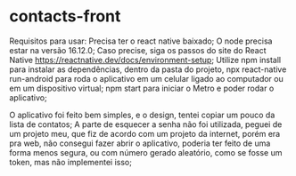 # contacts-front
Requisitos para usar: Precisa ter o react native baixado;
O node precisa estar na versão 16.12.0;
Caso precise, siga os passos do site do React Native https://reactnative.dev/docs/environment-setup;
Utilize npm install para instalar as dependências, dentro da pasta do projeto, npx react-native run-android para roda o aplicativo em um celular ligado ao 
computador ou em um dispositivo virtual;
npm start para iniciar o Metro e poder rodar o aplicativo;

O aplicativo foi feito bem simples, e o design, tentei copiar um pouco da lista de contatos;
A parte de esquecer a senha não foi utilizada, peguei de um projeto meu, que fiz de acordo com um projeto da internet, porém era pra web, não consegui fazer abrir o aplicativo,
poderia ter feito de uma forma menos segura, ou com número gerado aleatório, como se fosse um token, mas não implementei isso;
